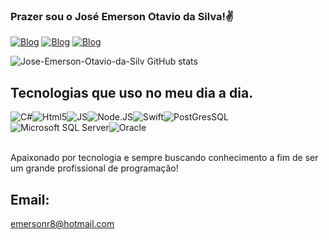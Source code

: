 ### Prazer sou o José Emerson Otavio da Silva!✌️

[![Blog](https://img.shields.io/badge/Facebook-1877F2?style=for-the-badge&logo=facebook&logoColor=white)](https://www.facebook.com/emerson.otavio.16)
[![Blog](https://img.shields.io/badge/Instagram-E4405F?style=for-the-badge&logo=instagram&logoColor=white)](https://www.instagram.com/emersonr80/)
[![Blog](https://img.shields.io/badge/LinkedIn-0077B5?style=for-the-badge&logo=linkedin&logoColor=white)](https://www.linkedin.com/in/jos%C3%A9-emerson-otavio-da-silva-38820ba6/)

![Jose-Emerson-Otavio-da-Silv GitHub stats](https://github-readme-stats.vercel.app/api?username=Jose-Emerson-Otavio-da-Silva&show_icons=true&theme=dracula)

## Tecnologias que uso no meu dia a dia.

<div>
    <img align="center" alt="C#" src="https://img.shields.io/badge/C%23-239120?style=for-the-badge&logo=c-sharp&logoColor=white"><img align="center" alt="Html5" src="https://img.shields.io/badge/HTML-239120?style=for-the-badge&logo=html5&logoColor=white"><img align="center" alt="JS" src="https://img.shields.io/badge/JavaScript-F7DF1E?style=for-the-badge&logo=javascript&logoColor=black"><img align="center" alt="Node.JS" src="https://img.shields.io/badge/Node.js-43853D?style=for-the-badge&logo=node.js&logoColor=white"><img align="center" alt="Swift" src="https://img.shields.io/badge/Swift-FA7343?style=for-the-badge&logo=swift&logoColor=whitee"><img align="center" alt="PostGresSQL" src="https://img.shields.io/badge/PostgreSQL-316192?style=for-the-badge&logo=postgresql&logoColor=white"><img align="center" alt="Microsoft SQL Server" src="https://img.shields.io/badge/Microsoft_SQL_Server-CC2927?style=for-the-badge&logo=microsoft-sql-server&logoColor=white"><img align="center" alt="Oracle" src="https://img.shields.io/badge/Oracle-F80000?style=for-the-badge&logo=oracle&logoColor=black">
</div></Br>


Apaixonado por tecnologia e sempre buscando conhecimento a fim de ser um grande profissional de programação!

## Email:
emersonr8@hotmail.com
